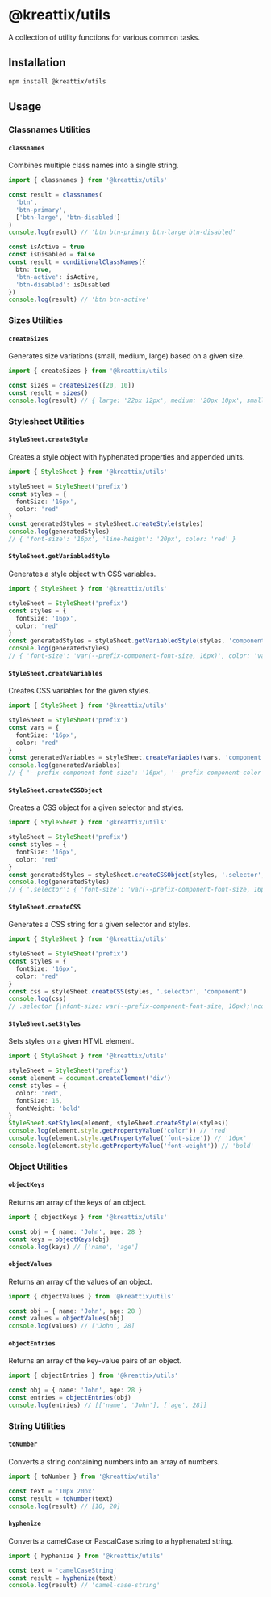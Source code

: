 # @kreattix/utils

A collection of utility functions for various common tasks.

## Installation

```sh
npm install @kreattix/utils
```

## Usage

### Classnames Utilities

#### `classnames`

Combines multiple class names into a single string.

```typescript
import { classnames } from '@kreattix/utils'

const result = classnames(
  'btn',
  'btn-primary',
  ['btn-large', 'btn-disabled']
)
console.log(result) // 'btn btn-primary btn-large btn-disabled'

const isActive = true
const isDisabled = false
const result = conditionalClassNames({
  btn: true,
  'btn-active': isActive,
  'btn-disabled': isDisabled
})
console.log(result) // 'btn btn-active'
```

### Sizes Utilities

#### `createSizes`

Generates size variations (small, medium, large) based on a given size.

```typescript
import { createSizes } from '@kreattix/utils'

const sizes = createSizes([20, 10])
const result = sizes()
console.log(result) // { large: '22px 12px', medium: '20px 10px', small: '18px 8px' }
```

### Stylesheet Utilities

#### `StyleSheet.createStyle`

Creates a style object with hyphenated properties and appended units.

```typescript
import { StyleSheet } from '@kreattix/utils'

styleSheet = StyleSheet('prefix')
const styles = {
  fontSize: '16px',
  color: 'red'
}
const generatedStyles = styleSheet.createStyle(styles)
console.log(generatedStyles)
// { 'font-size': '16px', 'line-height': '20px', color: 'red' }
```

#### `StyleSheet.getVariabledStyle`

Generates a style object with CSS variables.

```typescript
import { StyleSheet } from '@kreattix/utils'

styleSheet = StyleSheet('prefix')
const styles = {
  fontSize: '16px',
  color: 'red'
}
const generatedStyles = styleSheet.getVariabledStyle(styles, 'component')
console.log(generatedStyles)
// { 'font-size': 'var(--prefix-component-font-size, 16px)', color: 'var(--prefix-component-color, red)' }
```

#### `StyleSheet.createVariables`

Creates CSS variables for the given styles.

```typescript
import { StyleSheet } from '@kreattix/utils'

styleSheet = StyleSheet('prefix')
const vars = {
  fontSize: '16px',
  color: 'red'
}
const generatedVariables = styleSheet.createVariables(vars, 'component')
console.log(generatedVariables)
// { '--prefix-component-font-size': '16px', '--prefix-component-color': 'red', '--prefix-component-font-size-large': '18px', '--prefix-component-font-size-small': '14px', '--prefix-component-line-height': '20px', '--prefix-component-line-height-large': '22px', '--prefix-component-line-height-small': '18px' }
```

#### `StyleSheet.createCSSObject`

Creates a CSS object for a given selector and styles.

```typescript
import { StyleSheet } from '@kreattix/utils'

styleSheet = StyleSheet('prefix')
const styles = {
  fontSize: '16px',
  color: 'red'
}
const generatedStyles = styleSheet.createCSSObject(styles, '.selector', 'component')
console.log(generatedStyles)
// { '.selector': { 'font-size': 'var(--prefix-component-font-size, 16px)', color: 'var(--prefix-component-color, red)', 'line-height': 'var(--prefix-component-line-height, 20px)' }, '.selector.size-small': { 'font-size': 'var(--prefix-component-font-size-small, 14px)', 'line-height': 'var(--prefix-component-line-height-small, 18px)' }, '.selector.size-large': { 'font-size': 'var(--prefix-component-font-size-large, 18px)', 'line-height': 'var(--prefix-component-line-height-large, 22px)' } }
```

#### `StyleSheet.createCSS`

Generates a CSS string for a given selector and styles.

```typescript
import { StyleSheet } from '@kreattix/utils'

styleSheet = StyleSheet('prefix')
const styles = {
  fontSize: '16px',
  color: 'red'
}
const css = styleSheet.createCSS(styles, '.selector', 'component')
console.log(css)
// .selector {\nfont-size: var(--prefix-component-font-size, 16px);\ncolor: var(--prefix-component-color, red);\nline-height: var(--prefix-component-line-height, 20px);\n}\n.selector.size-small {\nfont-size: var(--prefix-component-font-size-small, 14px);\nline-height: var(--prefix-component-line-height-small, 18px);\n}\n.selector.size-large {\nfont-size: var(--prefix-component-font-size-large, 18px);\nline-height: var(--prefix-component-line-height-large, 22px);\n}\n
```

#### `StyleSheet.setStyles`

Sets styles on a given HTML element.

```typescript
import { StyleSheet } from '@kreattix/utils'

styleSheet = StyleSheet('prefix')
const element = document.createElement('div')
const styles = {
  color: 'red',
  fontSize: 16,
  fontWeight: 'bold'
}
StyleSheet.setStyles(element, styleSheet.createStyle(styles))
console.log(element.style.getPropertyValue('color')) // 'red'
console.log(element.style.getPropertyValue('font-size')) // '16px'
console.log(element.style.getPropertyValue('font-weight')) // 'bold'
```

### Object Utilities

#### `objectKeys`

Returns an array of the keys of an object.

```typescript
import { objectKeys } from '@kreattix/utils'

const obj = { name: 'John', age: 28 }
const keys = objectKeys(obj)
console.log(keys) // ['name', 'age']
```

#### `objectValues`

Returns an array of the values of an object.

```typescript
import { objectValues } from '@kreattix/utils'

const obj = { name: 'John', age: 28 }
const values = objectValues(obj)
console.log(values) // ['John', 28]
```

#### `objectEntries`

Returns an array of the key-value pairs of an object.

```typescript
import { objectEntries } from '@kreattix/utils'

const obj = { name: 'John', age: 28 }
const entries = objectEntries(obj)
console.log(entries) // [['name', 'John'], ['age', 28]]
```

### String Utilities

#### `toNumber`

Converts a string containing numbers into an array of numbers.

```typescript
import { toNumber } from '@kreattix/utils'

const text = '10px 20px'
const result = toNumber(text)
console.log(result) // [10, 20]
```

#### `hyphenize`

Converts a camelCase or PascalCase string to a hyphenated string.

```typescript
import { hyphenize } from '@kreattix/utils'

const text = 'camelCaseString'
const result = hyphenize(text)
console.log(result) // 'camel-case-string'
```
